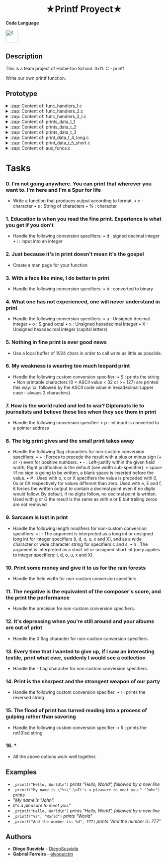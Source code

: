 <h1 align="center" >★Printf Proyect★</h1>

 **Code Language**
<p align="left">
<code><img src="https://github.com/abranhe/programming-languages-logos/blob/master/src/c/c_48x48.png" alt="C" width="40" height="40" /></code>&nbsp;
</p>

## Description
This is a team project of Holberton School.
0x11. C - printf

Write our own printf function.

## Prototype

<details>
  <summary>:zap: Content of: func_handlers_1.c</summary>
  <h3 align="left" > void print_str</h3>
  <h3 align="left" > void _puts</h3>
  <h3 align="left" > int print_number/h3>
  <h3 align="left" > int change_to_binary</h3>
  <h3 align="left" > int print_number_uns</h3>
</details>
  
  
<details>
  <summary>:zap: Content of: func_handlers_2.c</summary>
  <h3 align="left" > int print_number_uns</h3>
  <h3 align="left" > int _strlen</h3>
  <h3 align="left" > void _print_rev_recursion/h3>
</details>
  

<details>
  <summary>:zap: Content of: func_handlers_3_l.c</summary>
  <h3 align="left" > int print_number_uns_l</h3>
</details>


<details>
  <summary>:zap: Content of: prints_data_t_1</summary>
  <h3 align="left" > int print_char</h3>
  <h3 align="left" > int print_char_2</h3>
  <h3 align="left" > int print_int</h3>
  <h3 align="left" > int print_to_binary</h3>
  <h3 align="left" > int print_percent</h3>
</details>

<details>
  <summary>:zap: Content of: prints_data_t_2</summary>
  <h3 align="left" > int print_uns</h3>
  <h3 align="left" > int print_octal</h3>
  <h3 align="left" > int print_hexa_low</h3>
  <h3 align="left" > int print_hexa_upper</h3>
  <h3 align="left" > int print_str_non_prin</h3>
</details>

<details>
  <summary>:zap: Content of: prints_data_t_3</summary>
  <h3 align="left" > int print_str_rev</h3>
  <h3 align="left" > int print_rot_13</h3>
  <h3 align="left" > static unsigned long _pow</h3>
  <h3 align="left" > int print_p</h3>
</details>

<details>
  <summary>:zap: Content of: print_data_t_4_long.c</summary>
  <h3 align="left" > int print_int_l</h3>
  <h3 align="left" > int print_uns_l</h3>
  <h3 align="left" > int print_octal_l</h3>
  <h3 align="left" > int print_hexa_low_l</h3>
  <h3 align="left" > int print_hexa_upper_l</h3>
</details>

<details>
  <summary>:zap: Content of: print_data_t_5_short.c</summary>
  <h3 align="left" > int print_int_h</h3>
  <h3 align="left" > int print_uns_h</h3>
  <h3 align="left" > int print_octal_h</h3>
  <h3 align="left" > int print_hexa_low_h</h3>
  <h3 align="left" > int print_hexa_upper_h</h3>
</details>



<details>
  <summary>:zap: Content of: aux_funcs.c</summary>
  <h3 align="left" > int _putchar</h3>
  <h3 align="left" > int num_lenght</h3>
  <h3 align="left" > int num_lenght_uns</h3>
</details>


# Tasks

### 0. I'm not going anywhere. You can print that wherever you want to. I'm here and I'm a Spur for life
* Write a function that produces output according to format.
  • c : character
  • s : String of characters
  • % : character
### 1. Education is when you read the fine print. Experience is what you get if you don't
* Handle the following conversion specifiers:
  • d : signed decimal integer
  • i : input into an integer

### 2. Just because it's in print doesn't mean it's the gospel
* Create a man page for your function

### 3. With a face like mine, I do better in print
* Handle the following conversion specifiers:
  • b : converted to binary

### 4. What one has not experienced, one will never understand in print
* Handle the following conversion specifiers:
  • u : Unsigned decimal integer
  • o : Signed octal
  • x : Unsigned hexadecimal integer
  • X : Unsigned hexadecimal integer (capital letters)

### 5. Nothing in fine print is ever good news
* Use a local buffer of 1024 chars in order to call write as little as possible.

### 6. My weakness is wearing too much leopard print
* Handle the following custom conversion specifier:
  • S : prints the string
  • Non printable characters (0 < ASCII value < 32 or >= 127) are printed this way: \x, followed by the ASCII code value in hexadecimal (upper case - always 2 characters)

### 7. How is the world ruled and led to war? Diplomats lie to journalists and believe these lies when they see them in print
* Handle the following conversion specifier:
  • p : int input is converted to a pointer address

### 8. The big print gives and the small print takes away
* Handle the following flag characters for non-custom conversion specifiers:
  • \+ : Forces to precede the result with a plus or minus sign (+ or -) even for positive numbers.
  • \- : Left-justify within the given field width; Right justification is the default (see width sub-specifier).
  • space :If no sign is going to be written, a blank space is inserted before the value.
  • \# : Used with o, x or X specifiers the value is preceded with 0, 0x or 0X respectively for values different than zero. Used with e, E and f, it forces the written output to contain a decimal point even if no digits would follow. By default, if no digits follow, no decimal point is written. Used with g or G the result is the same as with e or E but trailing zeros are not removed

### 9. Sarcasm is lost in print
* Handle the following length modifiers for non-custom conversion specifiers:
  • l : The argument is interpreted as a long int or unsigned long int for integer specifiers (i, d, o, u, x and X), and as a wide character or wide character string for specifiers c and s.
  • h : The argument is interpreted as a short int or unsigned short int (only applies to integer specifiers: i, d, o, u, x and X).

### 10. Print some money and give it to us for the rain forests
* Handle the field width for non-custom conversion specifiers.

### 11. The negative is the equivalent of the composer's score, and the print the performance
* Handle the precision for non-custom conversion specifiers.

### 12. It's depressing when you're still around and your albums are out of print
* Handle the 0 flag character for non-custom conversion specifiers.

### 13. Every time that I wanted to give up, if I saw an interesting textile, print what ever, suddenly I would see a collection
* Handle the - flag character for non-custom conversion specifiers.

### 14. Print is the sharpest and the strongest weapon of our party
* Handle the following custom conversion specifier:
  • r : prints the reversed string

### 15. The flood of print has turned reading into a process of gulping rather than savoring
* Handle the following custom conversion specifier:
  • R : prints the rot13'ed string

### 16. * 
* All the above options work well together.



## Examples

* ```_printf("Hello, World\n")``` *prints "Hello, World", followed by a new line*
* ```_printf("My name is \"%s\".\nIt's a pleasure to meet you." "John")``` *prints*
*  *"My name is "John".*
*  *It's a pleasure to meet you."*
* ```_printf("Hello, World\n")``` *prints "Hello, World", followed by a new line*
* ```_printf("%s", "World")``` *prints "World"*
* ```_printf("And the number is: %d", 777)``` *prints "And the number is: 777"*


## Authors 

* **Diego Susviela** - [DiegoSusviela](https://github.com/DiegoSusviela)
* **Gabriel Ferreira** - [elyoguictm](https://github.com/elyoguictm)
